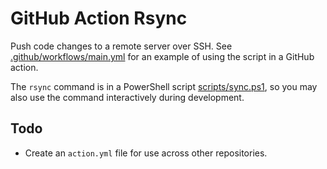 # GitHub Action Rsync

Push code changes to a remote server over SSH. See [.github/workflows/main.yml](.github/workflows/main.yml) for an example of using the script in a GitHub action.

The `rsync` command is in a PowerShell script [scripts/sync.ps1](scripts/sync.ps1), so you may also use the command interactively during development.

## Todo

- Create an `action.yml` file for use across other repositories.